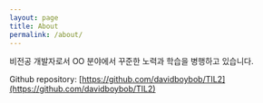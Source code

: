 ```yaml
---
layout: page
title: About
permalink: /about/
---
```


비전공 개발자로서 OO 분야에서 꾸준한 노력과 학습을 병행하고 있습니다.

Github repository: [https://github.com/davidboybob/TIL2](https://github.com/davidboybob/TIL2)

